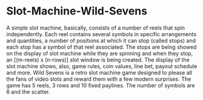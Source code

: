 # Slot-Machine-Wild-Sevens
A simple slot machine, basically, consists of a number of reels that spin independently. Each reel contains several symbols in specific arrangements and quantities, a number of positions at which it can stop (called stops) and each stop has a symbol of that reel associated. The stops are being showed on the display of slot machine while they are spinning and when they stop, an [(m-reels) x (n-rows)] slot window is being created. The display of the slot machine shows, also, game rules, coin values, line bet, payout schedule and more. Wild Sevens is a retro slot machine game designed to please all the fans of video slots and reward them with a few modern surprises. The game has 5 reels, 3 rows and 10 fixed paylines. The number of symbols are 6 and the scatter.
